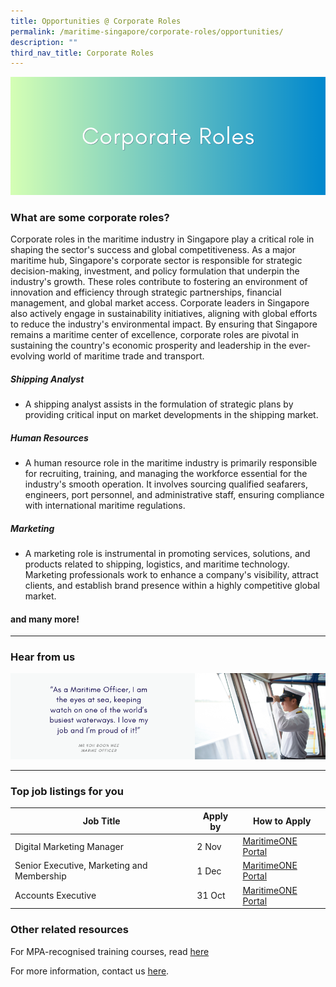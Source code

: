 ```yaml
---
title: Opportunities @ Corporate Roles
permalink: /maritime-singapore/corporate-roles/opportunities/
description: ""
third_nav_title: Corporate Roles
---
```

![](/images/corporate%20roles%20banner.png)

### What are some corporate roles?

Corporate roles in the maritime industry in Singapore play a critical role in shaping the sector's success and global competitiveness. As a major maritime hub, Singapore's corporate sector is responsible for strategic decision-making, investment, and policy formulation that underpin the industry's growth. These roles contribute to fostering an environment of innovation and efficiency through strategic partnerships, financial management, and global market access. Corporate leaders in Singapore also actively engage in sustainability initiatives, aligning with global efforts to reduce the industry's environmental impact. By ensuring that Singapore remains a maritime center of excellence, corporate roles are pivotal in sustaining the country's economic prosperity and leadership in the ever-evolving world of maritime trade and transport.

##### Shipping Analyst
* A shipping analyst assists in the formulation of strategic plans by providing critical input on market developments in the shipping market.


##### Human Resources
* A human resource role in the maritime industry is primarily responsible for recruiting, training, and managing the workforce essential for the industry's smooth operation. It involves sourcing qualified seafarers, engineers, port personnel, and administrative staff, ensuring compliance with international maritime regulations.

##### Marketing
* A marketing role is instrumental in promoting services, solutions, and products related to shipping, logistics, and maritime technology. Marketing professionals work to enhance a company's visibility, attract clients, and establish brand presence within a highly competitive global market.



#### and many more!
 
 <hr>

### Hear from us
![](/images/sample%20profilling%20banner.png)
 <hr>

### Top job listings for you

| Job Title | Apply by | How to Apply |
| -------- | -------- | -------- |
| Digital Marketing Manager | 2 Nov | [MaritimeONE Portal](https://www.maritimeone.sg/job-detail/SIA7842LBH4EIX2QQQI4) |
| Senior Executive, Marketing and Membership | 1 Dec |[MaritimeONE Portal](https://www.maritimeone.sg/job-detail/1FUB77HJ669P57I515T1) |
| Accounts Executive | 31 Oct |[MaritimeONE Portal](https://www.maritimeone.sg/job-detail/19X3BB8ETP5O1L0JJ287) |


 
### Other related resources
For MPA-recognised training courses, read [here](https://www.mpa.gov.sg/singapore-registry-of-ships/seafarer-training-and-certification/training-courses)

For more information, contact us [here](/contact-us/).